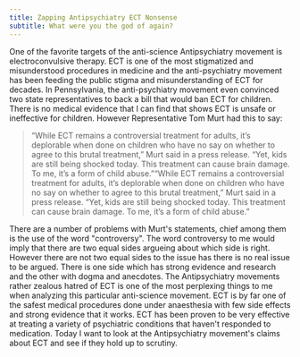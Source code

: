 ```yaml
---
title: Zapping Antipsychiatry ECT Nonsense
subtitle: What were you the god of again?
---
```

One of the favorite targets of the anti-science Antipsychiatry movement is electroconvulsive therapy. ECT is one of the most stigmatized and misunderstood procedures in medicine and the anti-psychiatry movement has been feeding the 
public stigma and misunderstanding of ECT for decades. In Pennsylvania, the anti-psychiatry movement even convinced two state representatives to back a bill that would ban ECT for children. There is no medical evidence that I can
find that shows ECT is unsafe or ineffective for children. However Representative Tom Murt had this to say: 

> “While ECT remains a controversial treatment for adults, it’s deplorable when done on children who have no say on whether to agree to this brutal treatment,” Murt said in a press release.  “Yet, kids are still being shocked today.  This treatment can cause brain damage.  To me, it’s a form of child abuse.”“While ECT remains a controversial treatment for adults, it’s deplorable when done on children who have no say on whether to agree to this brutal treatment,” Murt said in a press release.  “Yet, kids are still being shocked today.  This treatment can cause brain damage.  To me, it’s a form of child abuse.”

There are a number of problems with Murt's statements, chief among them is the use of the word "controversy". The word controversy to me would imply that there are two equal sides argueing about which side is right. However there are not two equal sides to the issue has there is no real issue to be argued. 
There is one side which has strong evidence and research and the other with dogma and anecdotes. The Antipsychiatry movements rather zealous hatred of ECT is one of the most perplexing things to me when analyzing this particular anti-science movement. ECT is by far one of the safest medical procedures done under anaesthesia with few side effects and strong evidence that it works. ECT has been proven to be very effective at treating a variety of psychiatric conditions that haven't responded to medication. Today I want to look at the Antipsychiatry movement's claims about ECT and see if they hold up to scrutiny. 

